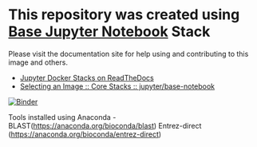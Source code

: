 

# This repository was created using [Base Jupyter Notebook](https://github.com/jupyter/docker-stacks) Stack

Please visit the documentation site for help using and contributing to this image and others.

* [Jupyter Docker Stacks on ReadTheDocs](http://jupyter-docker-stacks.readthedocs.io/en/latest/index.html)
* [Selecting an Image :: Core Stacks :: jupyter/base-notebook](http://jupyter-docker-stacks.readthedocs.io/en/latest/using/selecting.html#jupyter-base-notebook)

[![Binder](https://mybinder.org/badge_logo.svg)](https://mybinder.org/v2/gh/stevetsa/jupyter-blast-docker.git/master)

Tools installed using Anaconda - 
BLAST(https://anaconda.org/bioconda/blast)
Entrez-direct (https://anaconda.org/bioconda/entrez-direct)


